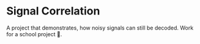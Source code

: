 # Signal Correlation
A project that demonstrates, how noisy signals can still be decoded. Work for a school project :school_satchel:.
